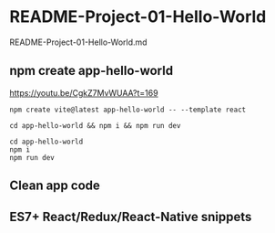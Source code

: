 # README-Project-01-Hello-World

README-Project-01-Hello-World.md

## npm create app-hello-world

https://youtu.be/CgkZ7MvWUAA?t=169

```
npm create vite@latest app-hello-world -- --template react

cd app-hello-world && npm i && npm run dev

cd app-hello-world 
npm i
npm run dev
```

## Clean app code

## ES7+ React/Redux/React-Native snippets

